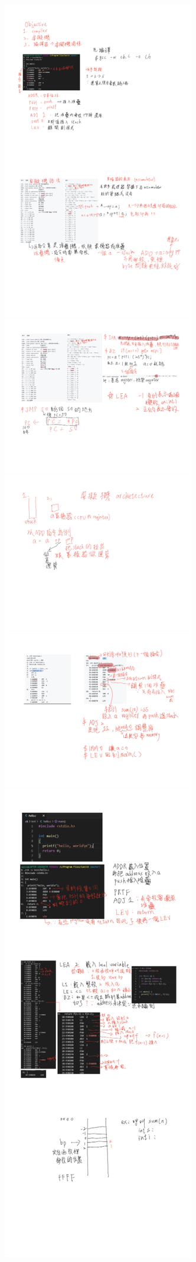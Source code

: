<img src ="../images/1.png">
<img src ="../images/2.png">
<img src ="../images/3.png">
<img src ="../images/4.png">
<img src ="../images/5.png">
<img src ="../images/6.png">
<img src ="../images/7.png">
<img src ="../images/8.png">

